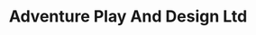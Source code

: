 ---
title: "Adventure Play And Design Ltd"
address: "Long Acre 4 Race Course Commons Lusk Co. Dublin"
tel: "(01)8430830"
county: "Dublin"
category: "Marinas"
type: "Content"
lat: "53.5184"
lng: "-6.16765"
---